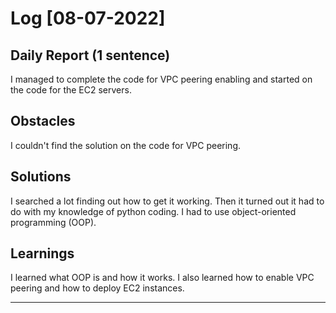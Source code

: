 # Log [08-07-2022]
 
## Daily Report (1 sentence)

I managed to complete the code for VPC peering enabling and started on the code for the EC2 servers.
 
## Obstacles

I couldn't find the solution on the code for VPC peering.  
 
## Solutions

I searched a lot finding out how to get it working. Then it turned out it had to do with my knowledge of python coding. I had to use object-oriented programming (OOP). 

## Learnings
I learned what OOP is and how it works. I also learned how to enable VPC peering and how to deploy EC2 instances. 

---

